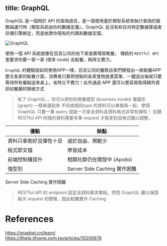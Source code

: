 title: GraphQL
---

GraphQL 是一個用於 API 的查詢語言，是一個使用基於類型系統來執行查詢的服務端運行時（類型系統由你的數據定義）。GraphQL 並沒有和任何特定數據庫或者存儲引擎綁定，而是依靠你現有的代碼和數據支撐。


![GraphQL](https://i.imgur.com/Jdvb0fV.png)  


使用一個 API 系統就像在百貨公司的地下美食廣場買晚餐，
傳統的 `RESTful API` 會要求你要一家一家 (很多 route) 去點餐，耗時又費力。

`GraphQL` 的體驗就如同使用APP一樣，百貨公司的餐飲店家們開發出一款點餐APP整合各家的點餐介面，消費者只要把想點的各家食物放進菜單，一鍵送出後就只要等待所有餐點送來桌上，省時又不費力！此外通過 APP 還可以更容易取得額外資訊如餐廳的聯絡方式





> 有了 GraphQL ，你可以把你的商業模型 (business model) 像圖形 (graph) 一樣串連起來 
不同或相同type 的資料可以串接再一起，使得 GraphQL 只要一筆 query 就能一次拿全資料且資料格式非常有彈性！
反觀 RESTful API 同樣的資料需要多筆 request 才能拿到且格式難以調整。

| 優點  | 缺點  |  
|---|---|
| 資料只拿剛好且彈性十足  | 過於自由、規範少  |   
| 程式即文檔  | 學習成本  | 
| 前端控制權提升  | 相關社群仍在開發中 (Apollo)  |   
| 強型別  | Server Side Caching 實作困難  |  


Server Side Caching 實作困難
> RESTful API 的 endpoint 固定且資料需求單純，然而 GraphQL 難以保證每次 request 的模樣，因此較難實作 Caching



# References

https://graphql.cn/learn/  
https://ithelp.ithome.com.tw/articles/10200678  